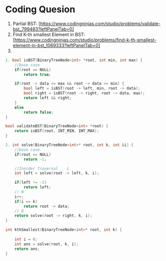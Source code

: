 # Coding Quesion

1. Partial BST: [https://www.codingninjas.com/studio/problems/validate-bst_799483?leftPanelTab=0]
2. Find K-th smallest Element in BST: [https://www.codingninjas.com/studio/problems/find-k-th-smallest-element-in-bst_1069333?leftPanelTab=0]
3. 

```cpp
1. bool isBST(BinaryTreeNode<int> *root, int min, int max) {
    //base case
    if(root == NULL)
        return true;

    if(root -> data <= max && root -> data >= min) {
        bool left = isBST(root -> left, min, root -> data);
        bool right = isBST(root -> right, root -> data, max);
        return left && right;
    }
    else
        return false;
}

bool validateBST(BinaryTreeNode<int> *root) {   
    return isBST(root, INT_MIN, INT_MAX);
}
```

``` cpp
2. int solve(BinaryTreeNode<int>* root, int k, int &i) {
    //base case
    if(root == NULL)
        return -1;

    //Inorder Traversal    L
    int left = solve(root -> left, k, i);

    if(left != -1)
        return left;
    // N
    i++;
    if(i == k)
        return root -> data;
    // R
    return solve(root -> right, k, i);
}

int kthSmallest(BinaryTreeNode<int>* root, int k) {
    
    int i = 0;
    int ans = solve(root, k, i);
    return ans;
}
```

